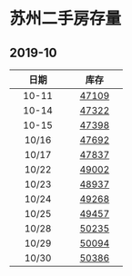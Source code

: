 # 苏州二手房存量   
## 2019-10


| &nbsp;&nbsp;&nbsp;&nbsp;&nbsp;&nbsp;日期&nbsp;&nbsp;&nbsp;&nbsp;&nbsp;&nbsp; | &nbsp;&nbsp;&nbsp;&nbsp;&nbsp;&nbsp;库存&nbsp;&nbsp;&nbsp;&nbsp;&nbsp;&nbsp; |
| :-: | :-: |
| 10-11 | [47109](Suzhou_Stock.md) |
| 10-14 | [47322](Suzhou_Stock.md) |
| 10-15 | [47398](Suzhou_Stock.md) |
| 10/16 | [47692](Suzhou_Stock.md) |
| 10/17 | [47837](Suzhou_Stock.md) |
| 10/22 | [49002](Suzhou_Stock.md) |
| 10/23 | [48937](Suzhou_Stock.md) |
| 10/24 | [49268](Suzhou_Stock.md) |
| 10/25 | [49457](Suzhou_Stock.md) |
| 10/28 | [50235](Suzhou_Stock.md) |
| 10/29 | [50094](Suzhou_Stock.md) |
| 10/30 | [50386](Suzhou_Stock.md) |
